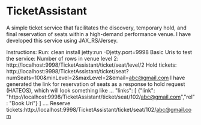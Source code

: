 # TicketAssistant
A simple ticket service that facilitates the discovery, temporary hold, and final reservation of seats within a high-demand performance venue. I have developed this service using JAX_RS/Jersey.

Instructions:
Run: clean install jetty:run -Djetty.port=9998
Basic Uris to test the service:
Number of rows in venue level 2: http://localhost:9998/TicketAssistant/ticket/seat/level/2
Hold tickets: http://localhost:9998/TicketAssistant/ticket/seat?numSeats=100&minLevel=2&maxLevel=2&email=abc@gmail.com
I have generated the link for reservation of seats as a response to hold request (HATEOS), which will look something like 
...
"links": [
{"link": "http://localhost:9998/TicketAssistant/ticket/seat/102/abc@gmail.com","rel": "Book Uri"}
]
....
Reserve tickets:http://localhost:9998/TicketAssistant/ticket/seat/102/abc@gmail.com
